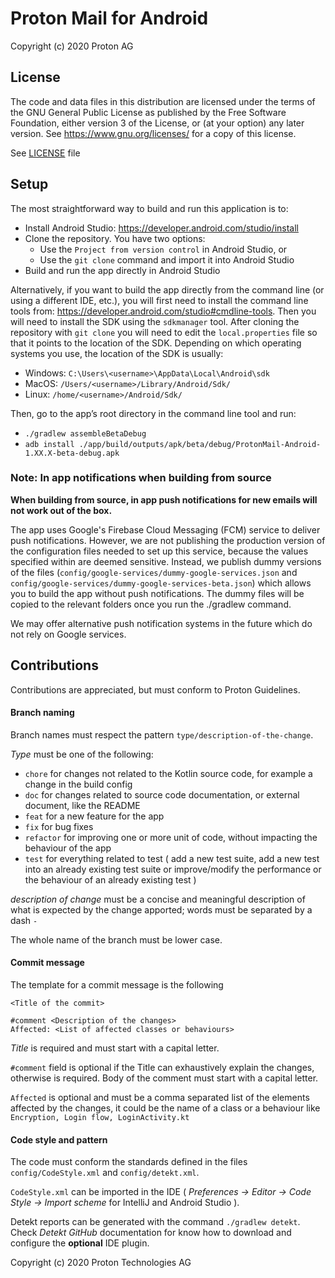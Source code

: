 # Proton Mail for Android

Copyright (c) 2020 Proton AG

## License

The code and data files in this distribution are licensed under the terms of the GNU General Public License as published by the Free Software Foundation, either version 3 of the License, or (at your option) any later version. See <https://www.gnu.org/licenses/> for a copy of this license.

See [LICENSE](LICENSE) file

## Setup

The most straightforward way to build and run this application is to:

- Install Android Studio: https://developer.android.com/studio/install
- Clone the repository. You have two options:
	- Use the `Project from version control` in Android Studio, or
	- Use the `git clone` command and import it into Android Studio
- Build and run the app directly in Android Studio

Alternatively, if you want to build the app directly from the command line (or using a different IDE, etc.), you will first need to install the command line tools from: https://developer.android.com/studio#cmdline-tools. Then you will need to install the SDK using the `sdkmanager` tool. After cloning the repository with `git clone` you will need to edit the `local.properties` file so that it points to the location of the SDK. Depending on which operating systems you use, the location of the SDK is usually:

- Windows: `C:\Users\<username>\AppData\Local\Android\sdk`
- MacOS: `/Users/<username>/Library/Android/Sdk/`
- Linux: `/home/<username>/Android/Sdk/`

Then, go to the app’s root directory in the command line tool and run:

- `./gradlew assembleBetaDebug`
- `adb install ./app/build/outputs/apk/beta/debug/ProtonMail-Android-1.XX.X-beta-debug.apk`

### Note: In app notifications when building from source
**When building from source, in app push notifications for new emails will not work out of the box.**

The app uses Google's Firebase Cloud Messaging (FCM) service to deliver push notifications. However, we are not publishing the production version of the configuration files needed to set up this service, because the values specified within are deemed sensitive.
Instead, we publish dummy versions of the files (`config/google-services/dummy-google-services.json` and `config/google-services/dummy-google-services-beta.json`) which allows you to build the app without push notifications. The dummy files will be copied to the relevant folders once you run the ./gradlew command.

We may offer alternative push notification systems in the future which do not rely on Google services.

## Contributions

Contributions are appreciated, but must conform to Proton Guidelines.

#### Branch naming

Branch names must respect the pattern `type/description-of-the-change`.

*Type* must be one of the following:

* `chore` for changes not related to the Kotlin source code, for example a change in the build config
* `doc` for changes related to source code documentation, or external document, like the README
* `feat` for a new feature for the app
* `fix` for bug fixes
* `refactor` for improving one or more unit of code, without impacting the behaviour of the app
* `test` for everything related to test ( add a new test suite, add a new test into an already existing test suite or improve/modify the performance or the behaviour of an already existing test )

_description of change_ must be a concise and meaningful description of what is expected by the change apported; words must be separated by a dash `-`

The whole name of the branch must be lower case.

#### Commit message

The template for a commit message is the following

```
<Title of the commit>

#comment <Description of the changes>
Affected: <List of affected classes or behaviours>
```

_Title_ is required and must start with a capital letter.

`#comment` field is optional if the Title can exhaustively explain the changes, otherwise is required. Body of the comment must start with a capital letter.

`Affected` is optional and must be a comma separated list of the elements affected by the changes, it could be the name of a class or a behaviour like `Encryption, Login flow, LoginActivity.kt`

#### Code style and pattern

The code must conform the standards defined in the files `config/CodeStyle.xml` and `config/detekt.xml`.

`CodeStyle.xml` can be imported in the IDE ( _Preferences -> Editor -> Code Style -> Import scheme_ for IntelliJ and Android Studio ).

Detekt reports can be generated with the command `./gradlew detekt`. Check _Detekt GitHub_ documentation for know how to download and configure the **optional** IDE plugin.



Copyright (c) 2020 Proton Technologies AG

